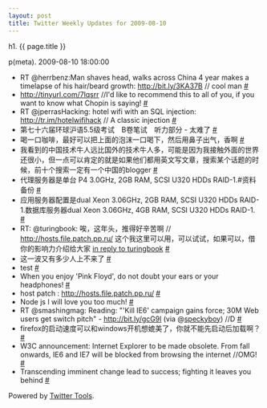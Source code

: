 ```yaml
---
layout: post
title: Twitter Weekly Updates for 2009-08-10
---
```


h1. {{ page.title }} 

p(meta). 2009-08-10 18:00:00

<ul class="aktt_tweet_digest">
	<li>RT @herrbenz:Man shaves head, walks across China 4 year makes a timelapse of his hair/beard growth: <a href="http://bit.ly/3KA37B" rel="nofollow">http://bit.ly/3KA37B</a> // cool man <a href="http://twitter.com/Joshua_C/statuses/3235410472">#</a></li>
	<li><a href="http://tinyurl.com/7lqsrr" rel="nofollow">http://tinyurl.com/7lqsrr</a> //I&#39;d like to recommend this to all of you, if you want to know what Chopin is saying! <a href="http://twitter.com/Joshua_C/statuses/3224364793">#</a></li>
	<li>RT @jperrasHacking: hotel wifi with an SQL injection: <a href="http://tr.im/hotelwifihack" rel="nofollow">http://tr.im/hotelwifihack</a> // A classic injection <a href="http://twitter.com/Joshua_C/statuses/3217467531">#</a></li>
	<li>第七十六届环球沪语5.5级考试　B卷笔试　听力部分 - 太难了 <a href="http://twitter.com/Joshua_C/statuses/3207091265">#</a></li>
	<li>喝一口咖啡，最好可以把上面的泡沫一口喝下，然后用鼻子出气，香啊 <a href="http://twitter.com/Joshua_C/statuses/3204280323">#</a></li>
	<li>我看到的中国技术牛人远比国外的技术牛人多，可能是因为我接触外面的世界还很小，但一点可以肯定的就是如果他们都用英文写文章，搜索某个话题的时候，前十个搜索一定有一个中国的blogger <a href="http://twitter.com/Joshua_C/statuses/3191150842">#</a></li>
	<li>代理服务器是单台 P4 3.0GHz, 2GB RAM, SCSI U320 HDDs RAID-1.#资料备份 <a href="http://twitter.com/Joshua_C/statuses/3187719259">#</a></li>
	<li>应用服务器配置是dual Xeon 3.06GHz, 2GB RAM, SCSI U320 HDDs RAID-1.数据库服务器dual Xeon 3.06GHz, 4GB RAM, SCSI U320 HDDs RAID-1. <a href="http://twitter.com/Joshua_C/statuses/3187713636">#</a></li>
	<li>RT: @turingbook: 唉，这年头，推得好辛苦啊 // <a href="http://hosts.file.patch.pp.ru/" rel="nofollow">http://hosts.file.patch.pp.ru/</a> 这个我这里可以用，可以试试，如果可以，借你的影响力介绍给大家 <a href="http://twitter.com/turingbook/statuses/3176001226">in reply to turingbook</a> <a href="http://twitter.com/Joshua_C/statuses/3176087704">#</a></li>
	<li>这一波又有多少人上不来了 <a href="http://twitter.com/Joshua_C/statuses/3175944696">#</a></li>
	<li>test <a href="http://twitter.com/Joshua_C/statuses/3175845825">#</a></li>
	<li>When you enjoy &#39;Pink Floyd&#39;, do not doubt your ears or your headphones! <a href="http://twitter.com/Joshua_C/statuses/3172566732">#</a></li>
	<li>host patch : <a href="http://hosts.file.patch.pp.ru/" rel="nofollow">http://hosts.file.patch.pp.ru/</a> <a href="http://twitter.com/Joshua_C/statuses/3171805359">#</a></li>
	<li>Node js I will love you too much! <a href="http://twitter.com/Joshua_C/statuses/3171787916">#</a></li>
	<li>RT @smashingmag: Reading: &quot;&#39;Kill IE6&#39; campaign gains force; 30M Web users get switch pitch&quot; - <a href="http://bit.ly/gcG9l" rel="nofollow">http://bit.ly/gcG9l</a> (via @<a href="http://twitter.com/speckyboy">speckyboy</a>) //D <a href="http://twitter.com/Joshua_C/statuses/3165803632">#</a></li>
	<li>firefox的启动速度可以和windows开机想媲美了，你就不能先启动后加载啊？ <a href="http://twitter.com/Joshua_C/statuses/3165683541">#</a></li>
	<li>W3C announcement: Internet Explorer to be made obsolete. From fall onwards, IE6 and IE7 will be blocked from browsing the internet //OMG! <a href="http://twitter.com/Joshua_C/statuses/3124952561">#</a></li>
	<li>Transcending imminent change lead to success; fighting it leaves you behind <a href="http://twitter.com/Joshua_C/statuses/3123974259">#</a></li>
</ul>
<p class="aktt_credit">Powered by <a href="http://alexking.org/projects/wordpress">Twitter Tools</a>.</p>
